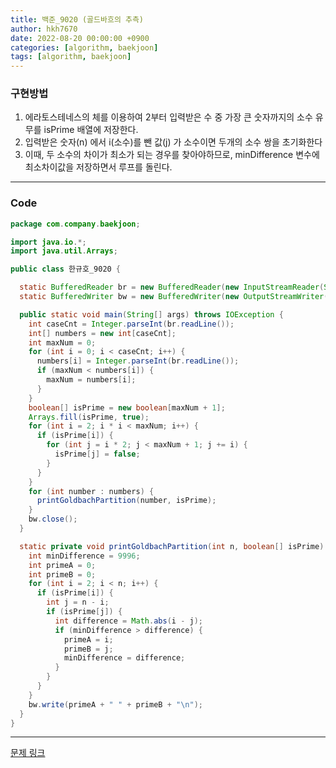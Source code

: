 ```yaml
---
title: 백준_9020 (골드바흐의 추측)
author: hkh7670
date: 2022-08-20 00:00:00 +0900
categories: [algorithm, baekjoon]
tags: [algorithm, baekjoon]
---
```


### 구현방법

1. 에라토스테네스의 체를 이용하여 2부터 입력받은 수 중 가장 큰 숫자까지의 소수 유무를 isPrime 배열에 저장한다.
2. 입력받은 숫자(n) 에서 i(소수)를 뺀 값(j) 가 소수이면 두개의 소수 쌍을 초기화한다
3. 이때, 두 소수의 차이가 최소가 되는 경우를 찾아야하므로, minDifference 변수에 최소차이값을 저장하면서 루프를 돌린다.

---

### Code

```java
package com.company.baekjoon;

import java.io.*;
import java.util.Arrays;

public class 한규호_9020 {

  static BufferedReader br = new BufferedReader(new InputStreamReader(System.in));
  static BufferedWriter bw = new BufferedWriter(new OutputStreamWriter(System.out));

  public static void main(String[] args) throws IOException {
    int caseCnt = Integer.parseInt(br.readLine());
    int[] numbers = new int[caseCnt];
    int maxNum = 0;
    for (int i = 0; i < caseCnt; i++) {
      numbers[i] = Integer.parseInt(br.readLine());
      if (maxNum < numbers[i]) {
        maxNum = numbers[i];
      }
    }
    boolean[] isPrime = new boolean[maxNum + 1];
    Arrays.fill(isPrime, true);
    for (int i = 2; i * i < maxNum; i++) {
      if (isPrime[i]) {
        for (int j = i * 2; j < maxNum + 1; j += i) {
          isPrime[j] = false;
        }
      }
    }
    for (int number : numbers) {
      printGoldbachPartition(number, isPrime);
    }
    bw.close();
  }

  static private void printGoldbachPartition(int n, boolean[] isPrime) throws IOException {
    int minDifference = 9996;
    int primeA = 0;
    int primeB = 0;
    for (int i = 2; i < n; i++) {
      if (isPrime[i]) {
        int j = n - i;
        if (isPrime[j]) {
          int difference = Math.abs(i - j);
          if (minDifference > difference) {
            primeA = i;
            primeB = j;
            minDifference = difference;
          }
        }
      }
    }
    bw.write(primeA + " " + primeB + "\n");
  }
}

```

---

[문제 링크](https://www.acmicpc.net/problem/9020)
